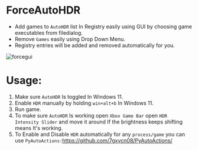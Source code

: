 # ForceAutoHDR


- Add games to `AutoHDR` list In Registry easily using GUI by choosing game executables from filedialog.
- Remove `Games` easily using Drop Down Menu.
- Registry entries will be added and removed automatically for you.



![forcegui](https://github.com/7gxycn08/ForceAutoHDR/assets/121936658/8f62b984-d146-4b3e-a8ea-8ce99d834f91)




# Usage:
1. Make sure `AutoHDR` Is toggled In Windows 11.
2. Enable `HDR` manually by holding `win+alt+b` In Windows 11.
3. Run game.
4. To make sure `AutoHDR` Is working open `Xbox Game Bar` open `HDR Intensity Slider` and move it around If the brightness keeps shifting means It's working.
5. To Enable and Disable `HDR` automatically for any `process/game` you can use
   `PyAutoActions:`https://github.com/7gxycn08/PyAutoActions/ 
